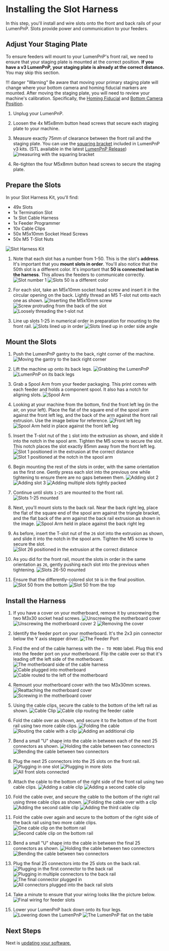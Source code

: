 # Installing the Slot Harness

In this step, you'll install and wire slots onto the front and back rails of your LumenPnP. Slots provide power and communication to your feeders.

## Adjust Your Staging Plate

To ensure feeders will mount to your LumenPnP's front rail, we need to ensure that your staging plate is mounted at the correct position. **If you have a v3 LumenPnP, your staging plate is already at the correct distance.** You may skip this section.

!!! danger "Warning"
    Be aware that moving your primary staging plate will change where your bottom camera and homing fiducial markers are mounted. After moving the staging plate, you will need to review your machine's calibration. Specifically, the [Homing Fiducial](../../openpnp/calibration/4-homing-fiducial/index.md#tuning-the-homing-fiducial) and [Bottom Camera Position](../../openpnp/calibration/7-bottom-camera-position/index.md).

1. Unplug your LumenPnP.

2. Loosen the 4x M5x8mm button head screws that secure each staging plate to your machine.

3. Measure exactly 75mm of clearance between the front rail and the staging plate. You can use the [squaring bracket](https://github.com/opulo-inc/lumenpnp/blob/main/pnp/cad/FDM/squaring-bracket.FCStd) included in LumenPnP v3 kits. (STL available in the latest [LumenPnP Release](https://github.com/opulo-inc/lumenpnp/releases))
  ![measuring with the squaring bracket](img/staging-plate-spacing.png)

4. Re-tighten the four M5x8mm button head screws to secure the staging plate.

## Prepare the Slots

In your Slot Harness Kit, you'll find:

* 49x Slots
* 1x Termination Slot
* 1x Slot Cable Harness
* 1x Feeder Programmer
* 10x Cable Clips
* 50x M5x10mm Socket Head Screws
* 50x M5 T-Slot Nuts

![Slot Harness Kit](img/IMG_1969.JPG)

1. Note that each slot has a number from 1-50. This is the slot's **address**. It's important that you **mount slots in order**. You'll also notice that the 50th slot is a different color. It's important that **50 is connected last in the harness**. This allows the feeders to communicate correctly.
   ![Slot number 1](img/IMG_2023.JPG)
   ![Slots 50 is a different color](img/IMG_1973.JPG)

2. For each slot, take an M5x10mm socket head screw and insert it in the circular opening on the back. Lightly thread an M5 T-slot nut onto each one as shown.
   ![Inserting the M5x10mm screw](img/IMG_2026.JPG)
   ![Screw protruding from the back of the slot](img/IMG_2027.JPG)
   ![Loosely threading the t-slot nut](img/IMG_2029.JPG)

3. Line up slots 1-25 in numerical order in preparation for mounting to the front rail.
   ![Slots lined up in order](img/IMG_2038.JPG)
   ![Slots lined up in order side angle](img/IMG_2039.JPG)

## Mount the Slots

1. Push the LumenPnP gantry to the back, right corner of the machine.
   ![Moving the gantry to the back right corner](img/IMG_1959.JPG)
2. Lift the machine up onto its back legs.
   ![Grabbing the LumenPnP](img/IMG_1962.JPG)
   ![LumenPnP on its back legs](img/IMG_1963.JPG)
3. Grab a Spool Arm from your feeder packaging. This print comes with each feeder and holds a component spool. It also has a notch for aligning slots.
   ![Spool Arm](img/IMG_1968.JPG)

4. Looking at your machine from the bottom, find the front left leg (in the air, on your left). Place the flat of the square end of the spool arm against the front left leg, and the back of the arm against the front rail extrusion. Use the image below for reference.
   ![Front left leg](img/IMG_2030.JPG)
   ![Spool Arm held in place against the front left leg](img/IMG_2032.JPG)

5. Insert the T-slot nut of the `1` slot into the extrusion as shown, and slide it into the notch in the spool arm. Tighten the M5 screw to secure the slot. This notch places the slot exactly 85mm away from the front left leg.
   ![Slot 1 positioned in the extrusion at the correct distance](img/IMG_2034.JPG)
   ![Slot 1 positioned at the notch in the spool arm](img/IMG_2037.JPG)

6. Begin mounting the rest of the slots in order, with the same orientation as the first one. Gently press each slot into the previous one while tightening to ensure there are no gaps between them.
   ![Adding slot 2](img/IMG_2044.JPG)
   ![Adding slot 3](img/IMG_2045.JPG)
   ![Adding multiple slots tightly packed](img/IMG_2049.JPG)

7. Continue until slots `1`-`25` are mounted to the front rail.
   ![Slots 1-25 mounted](img/IMG_2047.JPG)

8. Next, you'll mount slots to the back rail. Near the back right leg, place the flat of the square end of the spool arm against the triangle bracket, and the flat back of the arm against the back rail extrusion as shown in the image.
   ![Spool Arm held in place against the back right leg](img/IMG_2057.JPG)

9. As before, insert the T-slot nut of the `26` slot into the extrusion as shown, and slide it into the notch in the spool arm. Tighten the M5 screw to secure the slot.
   ![Slot 26 positioned in the extrusion at the correct distance](img/IMG_2059.JPG)

10. As you did for the front rail, mount the slots in order in the same orientation as `26`, gently pushing each slot into the previous when tightening.
   ![Slots 26-50 mounted](img/IMG_2062.JPG)

11. Ensure that the differently-colored slot `50` is in the final position.
   ![Slot 50 from the bottom](img/IMG_2065.JPG)
   ![Slot 50 from the top](img/IMG_2069.JPG)

## Install the Harness

1. If you have a cover on your motherboard, remove it by unscrewing the two M3x30 socket head screws.
   ![Unscrewing the motherboard cover](img/IMG_2073.JPG)
   ![Unscrewing the motherboard cover 2](img/IMG_2075.JPG)
   ![Removing the cover](img/IMG_2076.JPG)

2. Identify the feeder port on your motherboard. It's the 2x3 pin connector below the Y axis stepper driver.
  ![The Feeder Port](img/IMG_2081.JPG)

3. Find the end of the cable harness with the `← TO MOBO` label. Plug this end into the feeder port on your motherboard. Flip the cable over so that it's leading off the left side of the motherboard.
   ![The motherboard side of the cable harness](img/IMG_2084.JPG)
   ![Cable plugged into motherboard](img/IMG_2089.JPG)
   ![Cable routed to the left of the motherboard](img/IMG_2090.JPG)

4. Remount your motherboard cover with the two M3x30mm screws.
   ![Reattaching the motherboard cover](img/IMG_2093.JPG)
   ![Screwing in the motherboard cover](img/IMG_2094.JPG)

5. Using the cable clips, secure the cable to the bottom of the left rail as shown.
   ![Cable Clip](img/IMG_2096.JPG)
   ![Cable clip routing the feeder cable](img/IMG_2098.JPG)

6. Fold the cable over as shown, and secure it to the bottom of the front rail using two more cable clips.
   ![Folding the cable](img/IMG_2099.JPG)
   ![Routing the cable with a clip](img/IMG_2100.JPG)
   ![Adding an additional clip](img/IMG_2101.JPG)

7. Bend a small "U" shape into the cable in between each of the next 25 connectors as shown.
   ![Holding the cable between two connectors](img/IMG_2131.JPG)
   ![Bending the cable between two connectors](img/IMG_2132.JPG)

8. Plug the next 25 connectors into the 25 slots on the front rail.
   ![Plugging in one slot](img/IMG_2102.JPG)
   ![Plugging in more slots](img/IMG_2103.JPG)
   ![All front slots connected](img/IMG_2105.JPG)

9. Attach the cable to the bottom of the right side of the front rail using two cable clips.
   ![Adding a cable clip](img/IMG_2108.JPG)
   ![Adding a second cable clip](img/IMG_2109.JPG)

10. Fold the cable over, and secure the cable to the bottom of the right rail using three cable clips as shown.
   ![Folding the cable over with a clip](img/IMG_2110.JPG)
   ![Adding the second cable clip](img/IMG_2111.JPG)
   ![Adding the third cable clip](img/IMG_2112.JPG)

11. Fold the cable over again and secure to the bottom of the right side of the back rail using two more cable clips.
   ![One cable clip on the bottom rail](img/IMG_2113.JPG)
   ![Second cable clip on the bottom rail](img/IMG_2114.JPG)

12. Bend a small "U" shape into the cable in between the final 25 connectors as shown.
   ![Holding the cable between two connectors](img/IMG_2131.JPG)
   ![Bending the cable between two connectors](img/IMG_2132.JPG)

13. Plug the final 25 connectors into the 25 slots on the back rail.
   ![Plugging in the first connector to the back rail](img/IMG_2115.JPG)
   ![Plugging in multiple connectors to the back rail](img/IMG_2116.JPG)
   ![The final connector plugged in](img/IMG_2117.JPG)
   ![All connectors plugged into the back rail slots](img/IMG_2119.JPG)

14. Take a minute to ensure that your wiring looks like the picture below.
   ![Final wiring for feeder slots](img/IMG_2120.JPG)

15. Lower your LumenPnP back down onto its four legs.
   ![Lowering down the LumenPnP](img/IMG_2122.JPG)
   ![The LumenPnP flat on the table](img/IMG_2125.JPG)

## Next Steps

Next is [updating your software.](../3-software-update/software-update.md)
